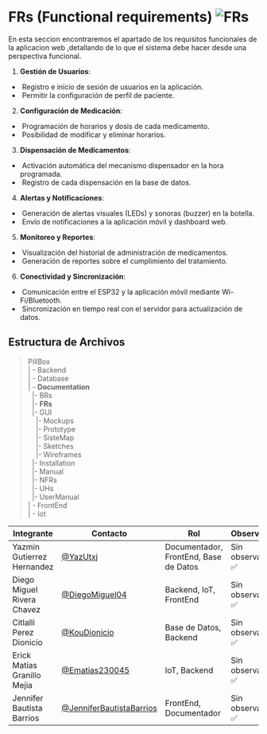 # FRs (Functional requirements) ![FRs](https://img.shields.io/badge/Microsoft_Word-2B579A?style=for-the-badge&logo=microsoft-word&logoColor=white)

En esta seccion encontraremos el apartado de los requisitos funcionales de la aplicacion web ,detallando de lo que el sistema debe hacer desde una perspectiva funcional.
1.	**Gestión de Usuarios**:
 - &nbsp;Registro e inicio de sesión de usuarios en la aplicación.
 - &nbsp;Permitir la configuración de perfil de paciente.
2.	**Configuración de Medicación**:
 - &nbsp;Programación de horarios y dosis de cada medicamento.
 - &nbsp;Posibilidad de modificar y eliminar horarios.
3.	**Dispensación de Medicamentos**:
 - &nbsp;Activación automática del mecanismo dispensador en la hora programada.
  - &nbsp;Registro de cada dispensación en la base de datos.
4.	**Alertas y Notificaciones**:
  - &nbsp;Generación de alertas visuales (LEDs) y sonoras (buzzer) en la botella.
  - &nbsp;Envío de notificaciones a la aplicación móvil y dashboard web.
5.	**Monitoreo y Reportes**:
  - &nbsp;Visualización del historial de administración de medicamentos.
  - &nbsp;Generación de reportes sobre el cumplimiento del tratamiento.
6.	**Conectividad y Sincronización**:
  - &nbsp;Comunicación entre el ESP32 y la aplicación móvil mediante Wi-Fi/Bluetooth.
 - &nbsp;Sincronización en tiempo real con el servidor para actualización de datos.


## Estructura de Archivos
>PillBox<br>
>| - Backend <br>
>| - Database<br>
>| - **Documentation**<br>
> &nbsp;&nbsp;|- BRs<br>
> &nbsp;&nbsp;|- **FRs**<br>
> &nbsp;&nbsp;|- GUI<br>
> &nbsp;&nbsp;&nbsp;&nbsp;|- Mockups<br>
> &nbsp;&nbsp;&nbsp;&nbsp;|- Prototype<br>
> &nbsp;&nbsp;&nbsp;&nbsp;|- SisteMap<br>
> &nbsp;&nbsp;&nbsp;&nbsp;|- Sketches<br>
> &nbsp;&nbsp;&nbsp;&nbsp;|- Wireframes<br>
> &nbsp;&nbsp;|- Installation<br>
> &nbsp;&nbsp;|- Manual<br>
> &nbsp;&nbsp;|- NFRs<br>
> &nbsp;&nbsp;|- UHs<br>
> &nbsp;&nbsp;|- UserManual<br>
>| - FrontEnd <br>
>| - Iot<br>

|Integrante|Contacto|Rol|Observaciones|
|------------|--------|---|---|
|Yazmin Gutierrez Hernandez|[@YazUtxj](https://github.com/YazUtxj)|Documentador, FrontEnd, Base de Datos|Sin observaciones ✅|
|Diego Miguel Rivera Chavez|[@DiegoMiguel04](https://github.com/DiegoMiguel04)|Backend, IoT, FrontEnd|Sin observaciones ✅|
|Citlalli Perez Dionicio |[@KouDionicio](https://github.com/KouDionicio)|Base de Datos, Backend|Sin observaciones ✅|
|Erick Matias Granillo Mejia|[@Ematias230045](https://github.com/Ematias230045)|IoT, Backend|Sin observaciones ✅|
|Jennifer Bautista Barrios|[@JenniferBautistaBarrios](https://github.com/JenniferBautistaBarrios)|FrontEnd, Documentador|Sin observaciones ✅|